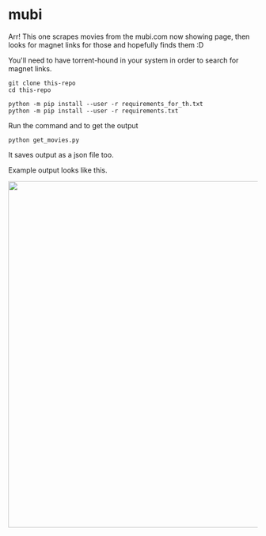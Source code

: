 # mubi

Arr! This one scrapes movies from the mubi.com now showing page, then looks for magnet links for those and hopefully finds them :D

You'll need to have torrent-hound in your system in order to search for magnet links. 


```
git clone this-repo
cd this-repo

python -m pip install --user -r requirements_for_th.txt
python -m pip install --user -r requirements.txt

```
Run the command and to get the output 

```
python get_movies.py
```

It saves output as a json file too.

Example output looks like this.

<center>
<img src="https://raw.githubusercontent.com/ozkc/pirate-mubi/master/screenshot.png" width="700" />
</center>

